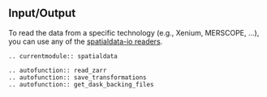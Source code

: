 ## Input/Output

To read the data from a specific technology (e.g., Xenium, MERSCOPE, ...), you can use any of the [spatialdata-io readers](https://spatialdata.scverse.org/projects/io/en/latest/api.html).

```{eval-rst}
.. currentmodule:: spatialdata

.. autofunction:: read_zarr
.. autofunction:: save_transformations
.. autofunction:: get_dask_backing_files
```
